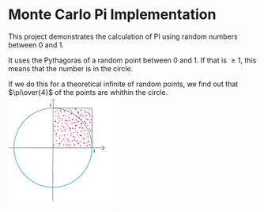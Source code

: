 # Monte Carlo Pi Implementation
This project demonstrates the calculation of PI using random numbers between 0 and 1.

It uses the Pythagoras of a random point between 0 and 1. If that is $\ge 1$, this means that the number is in the circle.

If we do this for a theoretical infinite of random points, we find out that $\pi\over{4}$ of the points are whithin the circle.
![img/monte-carlo-pi.png](https://raw.githubusercontent.com/bm3-mplanzer/Monte-Carlo-Pi/main/img/monte-carlo-pi.png)
